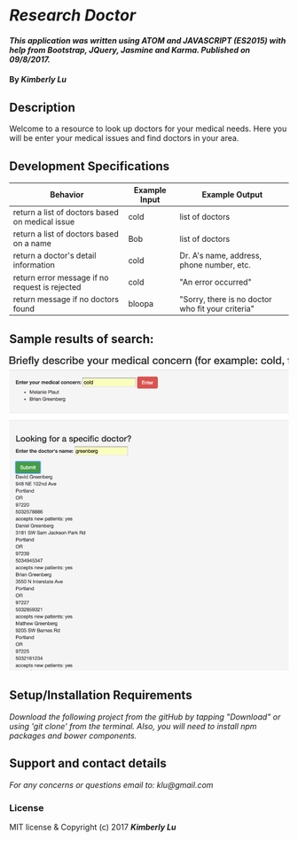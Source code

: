 # _Research Doctor_
####  _This application was written using ATOM and JAVASCRIPT (ES2015) with help from Bootstrap, JQuery, Jasmine and Karma.  Published on 09/8/2017._
#### By _**Kimberly Lu**_

## Description
Welcome to a resource to look up doctors for your medical needs. Here you will be enter your medical issues and find doctors in your area.

## Development Specifications
| Behavior      | Example Input         | Example Output        |
| ------------- | ------------- | ------------- |
| return a list of doctors based on medical issue | cold |   list of doctors     |
| return a list of doctors based on a name |     Bob | list of doctors|
| return a doctor's detail information | cold  | Dr. A's name, address, phone number, etc.|
| return error message if no request is rejected| cold | "An error occurred"|
| return message if no doctors found | bloopa | "Sorry, there is no doctor who fit your criteria" |
## Sample results of search:
![Screenshot](https://github.com/kchamp45/DoctorFinder/blob/master/images/Screen%20Shot%202017-09-15%20at%205.33.48%20PM.png)

## Setup/Installation Requirements
_Download the following project from the gitHub by tapping "Download" or using 'git clone' from the terminal.  Also, you will need to install npm packages and bower components._

## Support and contact details
_For any concerns or questions email to: klu@gmail.com_

### License
MIT license & Copyright (c) 2017 **_Kimberly Lu_**
